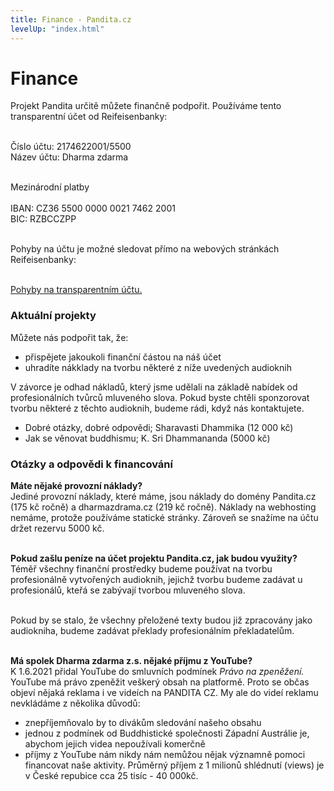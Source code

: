 ```yaml
---
title: Finance - Pandita.cz
levelUp: "index.html"
---
```


# Finance

Projekt Pandita určitě můžete finančně podpořit. Používáme tento transparentní účet od Reifeisenbanky:<br><br>

<span class="transparentni-ucet">Číslo účtu: 2174622001/5500<br>
Název účtu: Dharma zdarma<br></span><br>

<div class="underline">Mezinárodní platby</div><br>
IBAN: CZ36 5500 0000 0021 7462 2001<br>
BIC: RZBCCZPP
<br><br>

Pohyby na účtu je možné sledovat přímo na webových stránkách Reifeisenbanky:<br><br>

[Pohyby na transparentním účtu.](https://www.rb.cz/povinne-zverejnovane-informace/transparentni-ucty?path=transactions&name=Spolek&accountNumber=2174622001)

### Aktuální projekty

Můžete nás podpořit tak, že:

<ul>
<li>přispějete jakoukoli finanční částou na náš účet</li>
<li>uhradíte nákklady na tvorbu některé z níže uvedených audioknih
</li>
</ul>

V závorce je odhad nákladů, který jsme udělali na základě nabídek od profesionálních tvůrců mluveného slova. Pokud byste chtěli sponzorovat tvorbu některé z těchto audioknih, budeme rádi, když nás kontaktujete.

<ul>
<li>Dobré otázky, dobré odpovědi; Sharavasti Dhammika (12 000 kč)</li>
<li>Jak se věnovat buddhismu; K. Sri Dhammananda (5000 kč)</li>
</ul>

### Otázky a odpovědi k financování

<b>Máte nějaké provozní náklady?</b><br>
Jediné provozní náklady, které máme, jsou náklady do domény Pandita.cz (175 kč ročně) a dharmazdrama.cz (219 kč ročně). Náklady na webhosting nemáme, protože používáme statické stránky. Zároveň se snažíme na účtu držet rezervu 5000 kč.<br><br>

<b>Pokud zašlu peníze na účet projektu Pandita.cz, jak budou využity?</b><br>
Téměř všechny finanční prostředky budeme používat na tvorbu profesionálně vytvořených audioknih, jejichž tvorbu budeme zadávat u profesionálů, kteřá se zabývají tvorbou mluveného slova.<br><br>

Pokud by se stalo, že všechny přeložené texty budou již zpracovány jako audiokniha, budeme zadávat překlady profesionálním překladatelům.<br><br>

<b>Má spolek Dharma zdarma z.s. nějaké příjmu z YouTube?</b><br>
K 1.6.2021 přidal YouTube do smluvních podmínek <i>Právo na zpeněžení.</i> YouTube má právo zpeněžit veškerý obsah na platformě. Proto se občas objeví nějaká reklama i ve videích na PANDITA CZ. My ale do videí reklamu nevkládáme z několika důvodů:

<ul>
<li>znepříjemňovalo by to divákům sledování našeho obsahu</li>
<li>jednou z podmínek od Buddhistické společnosti Západní Austrálie je, abychom jejich videa nepoužívali komerčně</li>
<li>příjmy z YouTube nám nikdy nám nemůžou nějak významně pomoci financovat naše aktivity. Průměrný příjem z 1 milionů shlédnutí (views) je v České repubice cca 25 tisíc - 40 000kč. </li>
</ul>

<script src="/js/arrow-script.js"></script>
